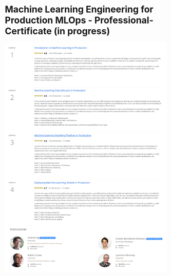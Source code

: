 # Machine Learning Engineering for Production MLOps - Professional-Certificate (in progress)
![image1](1.png)
![image2](2.png)

